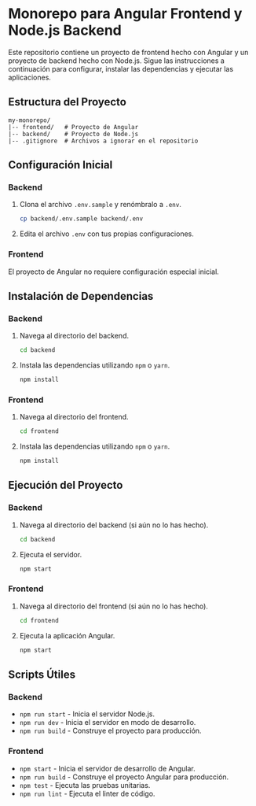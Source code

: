 
# Monorepo para Angular Frontend y Node.js Backend

Este repositorio contiene un proyecto de frontend hecho con Angular y un proyecto de backend hecho con Node.js. Sigue las instrucciones a continuación para configurar, instalar las dependencias y ejecutar las aplicaciones.

## Estructura del Proyecto

```
my-monorepo/
|-- frontend/   # Proyecto de Angular
|-- backend/    # Proyecto de Node.js
|-- .gitignore  # Archivos a ignorar en el repositorio
```

## Configuración Inicial

### Backend

1. Clona el archivo `.env.sample` y renómbralo a `.env`.

   ```bash
   cp backend/.env.sample backend/.env
   ```

2. Edita el archivo `.env` con tus propias configuraciones.

### Frontend

El proyecto de Angular no requiere configuración especial inicial.

## Instalación de Dependencias

### Backend

1. Navega al directorio del backend.

   ```bash
   cd backend
   ```

2. Instala las dependencias utilizando `npm` o `yarn`.

   ```bash
   npm install
   ```

### Frontend

1. Navega al directorio del frontend.

   ```bash
   cd frontend
   ```

2. Instala las dependencias utilizando `npm` o `yarn`.

   ```bash
   npm install
   ```

## Ejecución del Proyecto

### Backend

1. Navega al directorio del backend (si aún no lo has hecho).

   ```bash
   cd backend
   ```

2. Ejecuta el servidor.

   ```bash
   npm start
   ```

### Frontend

1. Navega al directorio del frontend (si aún no lo has hecho).

   ```bash
   cd frontend
   ```

2. Ejecuta la aplicación Angular.

   ```bash
   npm start
   ```

## Scripts Útiles

### Backend

- `npm run start` - Inicia el servidor Node.js.
- `npm run dev` - Inicia el servidor en modo de desarrollo.
- `npm run build` - Construye el proyecto para producción.

### Frontend

- `npm start` - Inicia el servidor de desarrollo de Angular.
- `npm run build` - Construye el proyecto Angular para producción.
- `npm test` - Ejecuta las pruebas unitarias.
- `npm run lint` - Ejecuta el linter de código.
